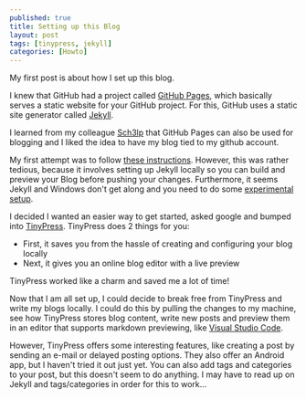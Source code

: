 ```yaml
---
published: true
title: Setting up this Blog
layout: post
tags: [tinypress, jekyll]
categories: [Howto]
---
```


My first post is about how I set up this blog.

I knew that GitHub had a project called [GitHub Pages](https://pages.github.com/), which basically serves a static website for your GitHub project.
For this, GitHub uses a static site generator called [Jekyll](https://github.com/jekyll/jekyll).

I learned from my colleague [Sch3lp](https://sch3lp.github.io) that GitHub Pages can also be used for blogging and I liked the idea to have my blog tied to my github account.

My first attempt was to follow [these instructions](https://help.github.com/articles/using-jekyll-as-a-static-site-generator-with-github-pages/).
However, this was rather tedious, because it involves setting up Jekyll locally so you can build and preview your Blog before pushing your changes.
Furthermore, it seems Jekyll and Windows don't get along and you need to do some [experimental setup](http://jekyllrb.com/docs/windows/#installation).

I decided I wanted an easier way to get started, asked google and bumped into [TinyPress](https://tinypress.co).
TinyPress does 2 things for you:

* First, it saves you from the hassle of creating and configuring your blog locally
* Next, it gives you an online blog editor with a live preview

TinyPress worked like a charm and saved me a lot of time!

Now that I am all set up, I could decide to break free from TinyPress and write my blogs locally.
I could do this by pulling the changes to my machine, see how TinyPress stores blog content, write new posts and preview them in an editor that supports markdown previewing, like [Visual Studio Code](https://code.visualstudio.com).

However, TinyPress offers some interesting features, like creating a post by sending an e-mail or delayed posting options.
They also offer an Android app, but I haven't tried it out just yet.
You can also add tags and categories to your post, but this doesn't seem to do anything.
I may have to read up on Jekyll and tags/categories in order for this to work...